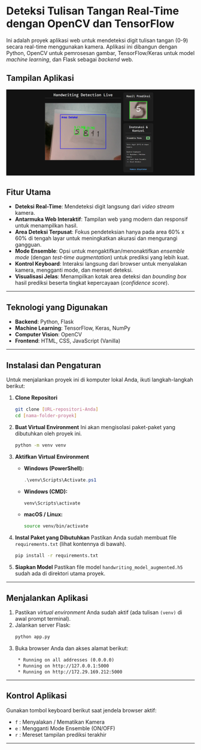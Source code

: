 # Deteksi Tulisan Tangan Real-Time dengan OpenCV dan TensorFlow

Ini adalah proyek aplikasi web untuk mendeteksi digit tulisan tangan (0-9) secara real-time menggunakan kamera. Aplikasi ini dibangun dengan Python, OpenCV untuk pemrosesan gambar, TensorFlow/Keras untuk model *machine learning*, dan Flask sebagai *backend* web.

## Tampilan Aplikasi

![Tampilan Aplikasi Deteksi Tulisan Tangan](thumbnail.png)

## Fitur Utama

-   **Deteksi Real-Time**: Mendeteksi digit langsung dari *video stream* kamera.
-   **Antarmuka Web Interaktif**: Tampilan web yang modern dan responsif untuk menampilkan hasil.
-   **Area Deteksi Terpusat**: Fokus pendeteksian hanya pada area 60% x 60% di tengah layar untuk meningkatkan akurasi dan mengurangi gangguan.
-   **Mode Ensemble**: Opsi untuk mengaktifkan/menonaktifkan *ensemble mode* (dengan *test-time augmentation*) untuk prediksi yang lebih kuat.
-   **Kontrol Keyboard**: Interaksi langsung dari browser untuk menyalakan kamera, mengganti mode, dan mereset deteksi.
-   **Visualisasi Jelas**: Menampilkan kotak area deteksi dan *bounding box* hasil prediksi beserta tingkat kepercayaan (*confidence score*).

---

## Teknologi yang Digunakan

-   **Backend**: Python, Flask
-   **Machine Learning**: TensorFlow, Keras, NumPy
-   **Computer Vision**: OpenCV
-   **Frontend**: HTML, CSS, JavaScript (Vanilla)

---

## Instalasi dan Pengaturan

Untuk menjalankan proyek ini di komputer lokal Anda, ikuti langkah-langkah berikut:

1.  **Clone Repositori**
    ```bash
    git clone [URL-repositori-Anda]
    cd [nama-folder-proyek]
    ```

2.  **Buat Virtual Environment**
    Ini akan mengisolasi paket-paket yang dibutuhkan oleh proyek ini.
    ```bash
    python -m venv venv
    ```

3.  **Aktifkan Virtual Environment**
    -   **Windows (PowerShell):**
        ```powershell
        .\venv\Scripts\Activate.ps1
        ```
    -   **Windows (CMD):**
        ```cmd
        venv\Scripts\activate
        ```
    -   **macOS / Linux:**
        ```bash
        source venv/bin/activate
        ```

4.  **Instal Paket yang Dibutuhkan**
    Pastikan Anda sudah membuat file `requirements.txt` (lihat kontennya di bawah).
    ```bash
    pip install -r requirements.txt
    ```

5.  **Siapkan Model**
    Pastikan file model `handwriting_model_augmented.h5` sudah ada di direktori utama proyek.

---

## Menjalankan Aplikasi

1.  Pastikan *virtual environment* Anda sudah aktif (ada tulisan `(venv)` di awal prompt terminal).
2.  Jalankan server Flask:
    ```bash
    python app.py
    ```
3.  Buka browser Anda dan akses alamat berikut:
    ```
     * Running on all addresses (0.0.0.0)
     * Running on http://127.0.0.1:5000
     * Running on http://172.29.169.212:5000
    ```

---

## Kontrol Aplikasi

Gunakan tombol keyboard berikut saat jendela browser aktif:

-   `f` : Menyalakan / Mematikan Kamera
-   `e` : Mengganti Mode Ensemble (ON/OFF)
-   `r` : Mereset tampilan prediksi terakhir

---

